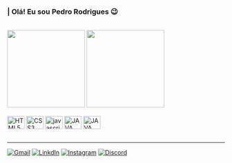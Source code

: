 ### | Olá! Eu sou Pedro Rodrigues 😉
<br/>


<img height="180em" src="https://github-readme-stats.vercel.app/api?username=anuraghazra&show_icons=true&theme=radical"/>
<img height="180em" src="https://github-readme-stats.vercel.app/api/top-langs/?username=Pedro-Rodrigues-12&layout=compact)](https://github.com/anuraghazra/github-readme-stats&theme=dark"/>


<div style="display: inline_block"><br/>
    <img align="center"  alt="HTML5" src="https://cdn.jsdelivr.net/gh/devicons/devicon/icons/html5/html5-original.svg" height="30" width="40"/>
    <img align="center"  alt="CSS3" src="https://cdn.jsdelivr.net/gh/devicons/devicon/icons/css3/css3-original.svg" height="30" width="40" />
    <img align="center"  alt="javascript" src="https://cdn.jsdelivr.net/gh/devicons/devicon/icons/javascript/javascript-original.svg"  height="30" width="40"/>
    <img align="center"  alt="JAVA" src="https://cdn.jsdelivr.net/gh/devicons/devicon/icons/java/java-original.svg"  height="30" width="40"/>
    <img align="center"  alt="JAVA" src="https://cdn.jsdelivr.net/gh/devicons/devicon/icons/mysql/mysql-plain-wordmark.svg"  height="30" width="40"/>
    
</div><br/>

<hr/>

[![Gmail](https://img.shields.io/badge/Gmail-D14836?style=for-the-badge&logo=gmail&logoColor=white)](mailto:pedrorsricardo12@gmail.com)
[![LinkdIn](https://img.shields.io/badge/LinkedIn-0077B5?style=for-the-badge&logo=linkedin&logoColor=white)](https://www.linkedin.com/in/pedro-rodrigues-50986a262/)
[![Instagram](https://img.shields.io/badge/Instagram-E4405F?style=for-the-badge&logo=instagram&logoColor=white)](https://www.instagram.com/euopedu/)
[![Discord](https://img.shields.io/badge/Discord-7289DA?style=for-the-badge&logo=discord&logoColor=white)]()


